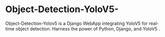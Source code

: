 # Object-Detection-YoloV5-
Object-Detection-Yolov5 is a Django WebApp integrating YoloV5 for real-time object detection. Harness the power of Python, Django, and YoloV5 .
